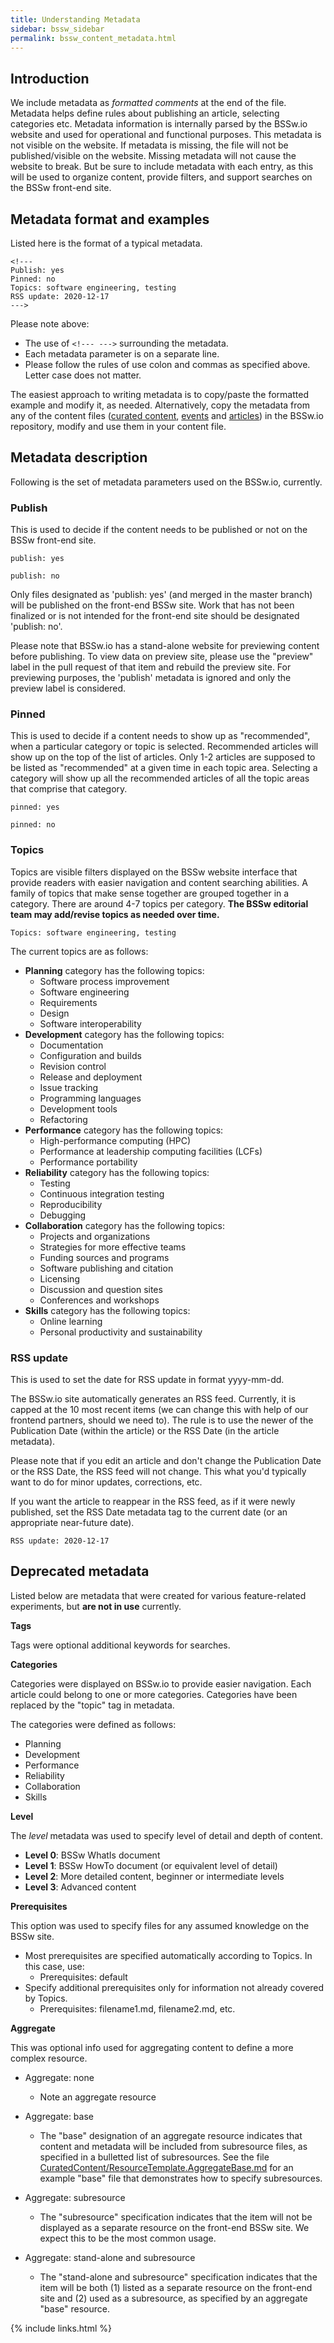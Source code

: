 ```yaml
---
title: Understanding Metadata
sidebar: bssw_sidebar
permalink: bssw_content_metadata.html
---
```


## Introduction

We include metadata as *formatted comments* at the end of the file.  Metadata helps define rules about publishing an article, selecting categories etc. Metadata information is internally parsed by the BSSw.io website and used for operational and functional purposes. This metadata is not visible on the website.  If metadata is missing, the file will not be published/visible on the website. Missing metadata will not cause the website to break. But be sure to include metadata with each entry, as this will be used to organize content, provide filters, and support searches on the BSSw front-end site. 

## Metadata format and examples

Listed here is the format of a typical metadata.

```
<!---
Publish: yes
Pinned: no
Topics: software engineering, testing
RSS update: 2020-12-17
--->
```

Please note above:
* The use of `<!--- --->` surrounding the metadata.
* Each metadata parameter is on a separate line.
* Please follow the rules of use colon and commas as specified above. Letter case does not matter.

The easiest approach to writing metadata is to copy/paste the formatted example and modify it, as needed. Alternatively, copy the metadata from any of the content files ([curated content](https://github.com/betterscientificsoftware/bssw.io/tree/master/CuratedContent), [events](https://github.com/betterscientificsoftware/bssw.io/tree/master/Events) and [articles](https://github.com/betterscientificsoftware/bssw.io/tree/master/Articles)) in the BSSw.io repository, modify and use them in your content file.

## Metadata description

Following is the set of metadata parameters used on the BSSw.io, currently.

### Publish
This is used to decide if the content needs to be published or not on the BSSw front-end site. 
````
publish: yes

publish: no
````
Only files designated as 'publish: yes' (and merged in the master branch) will be published on the front-end BSSw site. 
Work that has not been finalized or is not intended for the front-end site should be designated 'publish: no'. 

Please note that BSSw.io has a stand-alone website for previewing content before publishing. To view data on preview site, please use the "preview" label in the pull request of that item and rebuild the preview site. For previewing purposes, the 'publish' metadata is ignored and only the preview label is considered.



### Pinned
This is used to decide if a content needs to show up as "recommended", when a particular category or topic is selected. Recommended articles will show up on the top of the list of articles. Only 1-2 articles are supposed to be listed as "recommended" at a given time in each topic area. Selecting a category will show up all the recommended articles of all the topic areas that comprise that category.
````
pinned: yes

pinned: no
````

### Topics

Topics are visible filters displayed on the BSSw website interface that provide readers with easier navigation and content searching abilities. A family of topics that make sense together are grouped together in a category. There are around 4-7 topics per category. **The BSSw editorial team may add/revise topics as needed over time.**

````
Topics: software engineering, testing
````

The current topics are as follows:

- **Planning** category has the following topics:
    - Software process improvement
    - Software engineering
    - Requirements
    - Design
    - Software interoperability
- **Development** category has the following topics:
    - Documentation
    - Configuration and builds
    - Revision control
    - Release and deployment
    - Issue tracking
    - Programming languages
    - Development tools
    - Refactoring
- **Performance** category has the following topics:
    - High-performance computing (HPC)
    - Performance at leadership computing facilities (LCFs)
    - Performance portability
- **Reliability** category has the following topics:
    - Testing
    - Continuous integration testing
    - Reproducibility
    - Debugging
- **Collaboration** category has the following topics:
    - Projects and organizations
    - Strategies for more effective teams
    - Funding sources and programs
    - Software publishing and citation
    - Licensing
    - Discussion and question sites
    - Conferences and workshops
- **Skills** category has the following topics:
    - Online learning
    - Personal productivity and sustainability
    
### RSS update
This is used to set the date for RSS update in format yyyy-mm-dd.

The BSSw.io site automatically generates an RSS feed. Currently, it is capped at the 10 most recent items (we can change this with help of our frontend partners, should we need to). The rule is to use the newer of the Publication Date (within the article) or the RSS Date (in the article metadata).

Please note that if you edit an article and don't change the Publication Date or the RSS Date, the RSS feed will not change. This what you'd typically want to do for minor updates, corrections, etc.

If you want the article to reappear in the RSS feed, as if it were newly published, set the RSS Date metadata tag to the current date (or an appropriate near-future date).

````
RSS update: 2020-12-17
````

## Deprecated metadata

Listed below are metadata that were created for various feature-related experiments, but **are not in use** currently.

**Tags**

Tags were optional additional keywords for searches. 


**Categories**

Categories were displayed on BSSw.io to provide easier navigation. Each article could belong to one or more categories. Categories have been replaced by the "topic" tag in metadata. 

The categories were defined as follows:
- Planning
- Development
- Performance
- Reliability
- Collaboration
- Skills


**Level**

The *level* metadata was used to specify level of detail and depth of content.
- **Level 0**:  BSSw WhatIs document
- **Level 1**:  BSSw HowTo document (or equivalent level of detail)
- **Level 2**:  More detailed content, beginner or intermediate levels
- **Level 3**:  Advanced content

**Prerequisites**

This option was used to specify files for any assumed knowledge on the BSSw site.
- Most prerequisites are specified automatically according to Topics. In this case, use:
   - Prerequisites: default
- Specify additional prerequisites only for information not already covered by Topics.
   - Prerequisites: filename1.md, filename2.md, etc.

**Aggregate**

This was optional info used for aggregating content to define a more complex resource.
 - Aggregate: none
   - Note an aggregate resource

 - Aggregate: base
   - The "base" designation of an aggregate resource indicates that content and metadata will be included from subresource files, as specified in a bulletted list of subresources.  See the file [CuratedContent/ResourceTemplate.AggregateBase.md](CuratedContent/ResourceTemplate.AggregateBase.md) for an example "base" file that demonstrates how to specify subresources.

- Aggregate: subresource
  - The "subresource" specification indicates that the item will not be displayed as a separate resource on the front-end BSSw site.  We expect this to be the most common usage.  

- Aggregate: stand-alone and subresource
   - The "stand-alone and subresource" specification indicates that the item will be both (1) listed as a separate resource on the front-end site and (2) used as a subresource, as specified by an aggregate "base" resource.


{% include links.html %}
